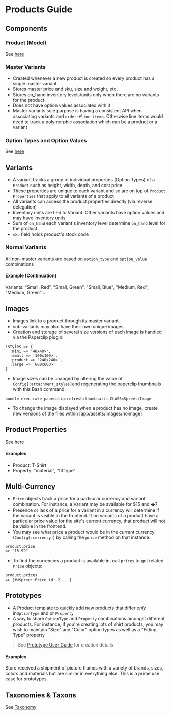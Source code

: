 # Products Guide

## Components
### Product (Model)
See [here](../models/Product.md)

### Master Variants
* Created whenever a new product is created so every product has a single master variant
* Stores master price and sku, size and weight, etc.
* Stores on_hand inventory levels/units only when there are no variants for the product
* Does not have option values associated with it
* Master variants sole purpose is having a consistent API when associating variants and
`orders#line-items`. Otherwise line items would need to track a polymorphic association which can
 be a product or a variant

### Option Types and Option Values
See [here](../models/OptionType.md)

## Variants
* A variant tracks a group of individual properties (Option Types) of a `Product` such as height,
 width, depth, and cost price
* These properties are unique to each variant and so are on top of `Product Properties` that apply
 to all variants of a product
* All variants can access the product properties directly (via reverse delegation)
* Inventory units are tied to Variant. Other variants have option values and may have inventory units
* Sum of `on_hand` each variant's inventory level determine `on_hand` level for the product
* `sku` field holds product's stock code

### Normal Variants
All non-master variants are  based on `option_type` and `option_value` combinations
#### Example (Continuation)
Variants: "Small, Red", "Small, Green", "Small, Blue", "Medium, Red", "Medium, Green"...

## Images
* Images link to a product through its master variant.
* sub-variants may also have their own unique images
* Creation and storage of several size versions of each image is handled via the Paperclip plugin:
```
:styles => {
  :mini => '48x48>',
  :small => '100x100>',
  :product => '240x240>',
  :large => '600x600>'
}
```
* Image sizes can be changed by altering the value of `Config[:attachment_styles]`and regenerating
the paperclip thumbnails with this Bash command:
```shell
bundle exec rake paperclip:refresh:thumbnails CLASS=Spree::Image
```
* To change the image displayed when a product has no image, create new versions of the files within
[app/assets/images/noimage]

## Product Properties
See [here](../models/ProductProperty.md)

#### Examples
* Product: T-Shirt
* Property: "material", "fit type"

## Multi-Currency
* `Price` objects track a price for a particular currency and variant combination. For instance,
a Variant may be available for $15 and �7
* Presence or lack of a price for a variant in a currency will determine if the variant is visible
in the frontend. If no variants of a product have a particular price value for the site's current
currency, that product will not be visible in the frontend.
* You may see what price a product would be in the current currency (`Config[:currency]`) by calling
the `price` method on that instance:
```shell
product.price
=> "15.99"
```
* To find the currencies a product is available in, call `prices` to get related `Price` objects:
```shell
product.prices
=> [#<Spree::Price id: 2 ...]
```

## Prototypes
* A Product template to quickly add new products that differ *only* in`OptionType` and or `Property`
* A way to share `OptionType` and `Property` combinations amongst different products. For instance,
if you're creating lots of shirt products, you may wish to maintain "Size" and "Color" option
types as well as a "Fitting Type" property

> See [Prototype User Guide](https://guides.spreecommerce.com/user/product_prototypes.html) for
creation details

#### Examples
Store received a shipment of picture frames with a variety of brands, sizes, colors and materials
but are similar in everything else. This is a prime use case for prototypes.

## Taxonomies & Taxons
See [Taxonomy](../models/Taxonomy.md)

